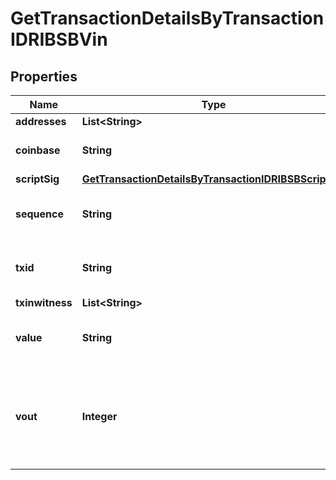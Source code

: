 

# GetTransactionDetailsByTransactionIDRIBSBVin


## Properties

Name | Type | Description | Notes
------------ | ------------- | ------------- | -------------
**addresses** | **List&lt;String&gt;** |  | 
**coinbase** | **String** | Represents the coinbase hex. |  [optional]
**scriptSig** | [**GetTransactionDetailsByTransactionIDRIBSBScriptSig**](GetTransactionDetailsByTransactionIDRIBSBScriptSig.md) |  | 
**sequence** | **String** | Represents the script sequence number. | 
**txid** | **String** | Represents the reference transaction identifier. |  [optional]
**txinwitness** | **List&lt;String&gt;** |  | 
**value** | **String** | Represents the sent/received amount. |  [optional]
**vout** | **Integer** | It refers to the index of the output address of this transaction. The index starts from 0. |  [optional]



